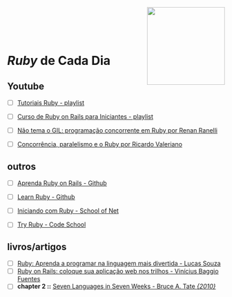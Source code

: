 <img src="https://bgasparotto.com/wp-content/uploads/2016/03/ruby-logo.png" width="180" align="right">
<br>
<br>
<br>
<br>

# _Ruby_ de Cada Dia


## Youtube

- [ ] [Tutoriais Ruby - playlist](https://www.youtube.com/playlist?list=PLIPUpvW8kY_Mk6akPkQ9EkuZvyawSO-rq)
- [ ] [Curso de Ruby on Rails para Iniciantes - playlist](https://www.youtube.com/playlist?list=PLe3LRfCs4go-mkvHRMSXEOG-HDbzesyaP)
- [ ] [Não tema o GIL: programação concorrente em Ruby por Renan Ranelli](https://www.youtube.com/watch?v=kiaZd8dmbtI)
- [ ] [Concorrência, paralelismo e o Ruby por Ricardo Valeriano](https://www.youtube.com/watch?v=FPi-_rCqXCM)


## outros

- [ ] [Aprenda Ruby on Rails - Github](https://github.com/felipeorlando/aprenda-rubyonrails)
- [ ] [Learn Ruby - Github](https://github.com/alexch/learn_ruby)
- [ ] [Iniciando com Ruby - School of Net](https://www.schoolofnet.com/curso-iniciando-com-ruby/)
- [ ] [Try Ruby - Code School](https://www.codeschool.com/courses/try-ruby)


## livros/artigos

- [ ] [Ruby: Aprenda a programar na linguagem mais divertida - Lucas Souza](https://www.casadocodigo.com.br/products/livro-ruby)
- [ ] [Ruby on Rails: coloque sua aplicação web nos trilhos - Vinícius Baggio Fuentes](https://www.casadocodigo.com.br/products/livro-ruby-on-rails)
- [ ] **chapter 2 ::** [Seven Languages in Seven Weeks - Bruce A. Tate _{2010}_](https://geneticmail.com/scott/library/text/seven-languages-in-seven-weeks_p1_0.pdf)
